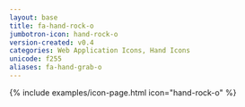 ```yaml
---
layout: base
title: fa-hand-rock-o
jumbotron-icon: hand-rock-o
version-created: v0.4
categories: Web Application Icons, Hand Icons
unicode: f255
aliases: fa-hand-grab-o
---
```


{% include examples/icon-page.html icon="hand-rock-o" %}
